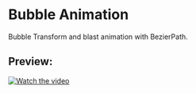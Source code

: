 # Bubble Animation
Bubble Transform and blast animation with BezierPath.


Preview:
---------------------------
[![Watch the video](https://img.youtube.com/vi/AThndVVDGNA/mqdefault.jpg)](https://youtu.be/AThndVVDGNA)
